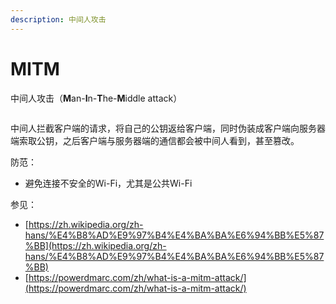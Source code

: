 ```yaml
---
description: 中间人攻击
---
```


# MITM

中间人攻击（**M**an-**I**n-**T**he-**M**iddle attack）



<figure><img src="../../../.gitbook/assets/image (1) (1).png" alt=""><figcaption></figcaption></figure>

中间人拦截客户端的请求，将自己的公钥返给客户端，同时伪装成客户端向服务器端索取公钥，之后客户端与服务器端的通信都会被中间人看到，甚至篡改。



防范：

* 避免连接不安全的Wi-Fi，尤其是公共Wi-Fi



参见：

* [https://zh.wikipedia.org/zh-hans/%E4%B8%AD%E9%97%B4%E4%BA%BA%E6%94%BB%E5%87%BB](https://zh.wikipedia.org/zh-hans/%E4%B8%AD%E9%97%B4%E4%BA%BA%E6%94%BB%E5%87%BB)
* [https://powerdmarc.com/zh/what-is-a-mitm-attack/](https://powerdmarc.com/zh/what-is-a-mitm-attack/)
